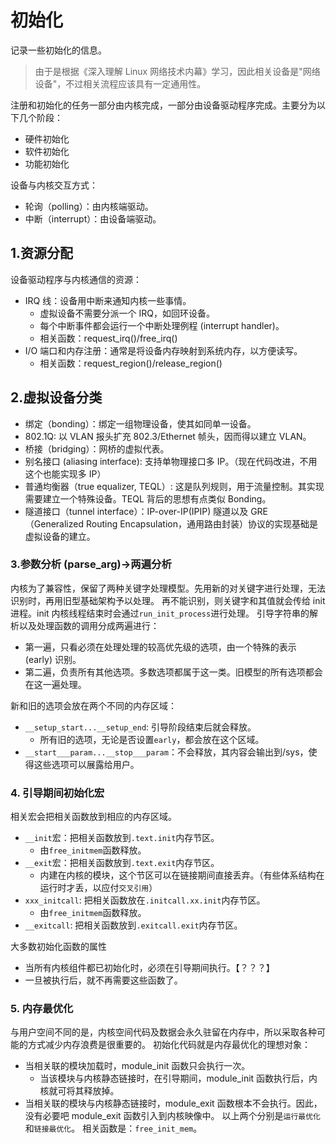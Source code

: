 
# 初始化
记录一些初始化的信息。
> 由于是根据《深入理解 Linux 网络技术内幕》学习，因此相关设备是"网络设备"，不过相关流程应该具有一定通用性。

注册和初始化的任务一部分由内核完成，一部分由设备驱动程序完成。主要分为以下几个阶段：
* 硬件初始化
* 软件初始化
* 功能初始化

设备与内核交互方式：
* 轮询（polling）：由内核端驱动。
* 中断（interrupt）：由设备端驱动。

## 1.资源分配
设备驱动程序与内核通信的资源：
* IRQ 线：设备用中断来通知内核一些事情。
    * 虚拟设备不需要分派一个 IRQ，如回环设备。
    * 每个中断事件都会运行一个中断处理例程 (interrupt handler)。
    * 相关函数：request_irq()/free_irq()
* I/O 端口和内存注册：通常是将设备内存映射到系统内存，以方便读写。
    * 相关函数：request_region()/release_region()

## 2.虚拟设备分类
* 绑定（bonding）：绑定一组物理设备，使其如同单一设备。
* 802.1Q: 以 VLAN 报头扩充 802.3/Ethernet 帧头，因而得以建立 VLAN。
* 桥接（bridging）：网桥的虚拟代表。
* 别名接口 (aliasing interface): 支持单物理接口多 IP。（现在代码改进，不用这个也能实现多 IP）
* 普通均衡器（true equalizer, TEQL）: 这是队列规则，用于流量控制。其实现需要建立一个特殊设备。TEQL 背后的思想有点类似 Bonding。
* 隧道接口（tunnel interface）：IP-over-IP(IPIP) 隧道以及 GRE（Generalized Routing Encapsulation，通用路由封装）协议的实现基础是虚拟设备的建立。


### 3.参数分析 (parse_arg)->两遍分析
内核为了兼容性，保留了两种关键字处理模型。先用新的对关键字进行处理，无法识别时，再用旧型基础架构予以处理。
再不能识别，则关键字和其值就会传给 init 进程。init 内核线程结束时会通过`run_init_process`进行处理。
引导字符串的解析以及处理函数的调用分成两遍进行：
* 第一遍，只看必须在处理处理的较高优先级的选项，由一个特殊的表示 (early) 识别。
* 第二遍，负责所有其他选项。多数选项都属于这一类。旧模型的所有选项都会在这一遍处理。

新和旧的选项会放在两个不同的内存区域：
* `__setup_start...__setup_end`: 引导阶段结束后就会释放。
    * 所有旧的选项，无论是否设置`early`，都会放在这个区域。
* `__start___param...__stop___param`：不会释放，其内容会输出到/sys，使得这些选项可以展露给用户。


### 4. 引导期间初始化宏
相关宏会把相关函数放到相应的内存区域。
* `__init`宏：把相关函数放到`.text.init`内存节区。
    * 由`free_initmem`函数释放。
* `__exit`宏：把相关函数放到`.text.exit`内存节区。
    * 内建在内核的模块，这个节区可以在链接期间直接丢弃。（有些体系结构在运行时才丢，以应付`交叉引用`）
* `xxx_initcall`: 把相关函数放在`.initcall.xx.init`内存节区。
    * 由`free_initmem`函数释放。
* `__exitcall`: 把相关函数放到`.exitcall.exit`内存节区。

大多数初始化函数的属性
* 当所有内核组件都已初始化时，必须在引导期间执行。【？？？】
* 一旦被执行后，就不再需要这些函数了。

### 5. 内存最优化
与用户空间不同的是，内核空间代码及数据会永久驻留在内存中，所以采取各种可能的方式减少内存浪费是很重要的。
初始化代码就是内存最优化的理想对象：
* 当相关联的模块加载时，module_init 函数只会执行一次。
    * 当该模块与内核静态链接时，在引导期间，module_init 函数执行后，内核就可将其释放掉。
* 当相关联的模块与内核静态链接时，module_exit 函数根本不会执行。因此，没有必要吧 module_exit 函数引入到内核映像中。
以上两个分别是`运行最优化`和`链接最优化`。
相关函数是：`free_init_mem`。


